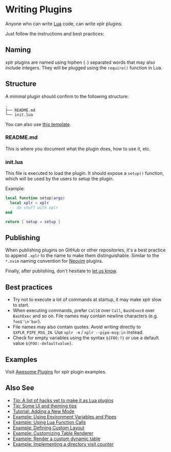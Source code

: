 # Writing Plugins

Anyone who can write [Lua][1] code, can write xplr plugins.

Just follow the instructions and best practices:

## Naming

xplr plugins are named using hiphen (`-`) separated words that may also include
integers. They will be plugged using the `require()` function in Lua.

## Structure

A minimal plugin should confirm to the following structure:

```
.
├── README.md
└── init.lua
```

You can also use [this template][2].

### README.md

This is where you document what the plugin does, how to use it, etc.

### init.lua

This file is executed to load the plugin. It should expose a `setup()`
function, which will be used by the users to setup the plugin.

Example:

```lua
local function setup(args)
  local xplr = xplr
  -- do stuff with xplr
end

return { setup = setup }
```

## Publishing

When publishing plugins on GitHub or other repositories, it's a best practice
to append `.xplr` to the name to make them distinguishable. Similar to the
`*.nvim` naming convention for [Neovim][3] plugins.

Finally, after publishing, don't hesitate to
[let us know][4].

## Best practices

- Try not to execute a lot of commands at startup, it may make xplr slow to
  start.
- When executing commands, prefer `Call0` over `Call`, `BashExec0` over
  `BashExec` and so on. File names may contain newline characters
  (e.g. `foo$'\n'bar`).
- File names may also contain quotes. Avoid writing directly to
  `$XPLR_PIPE_MSG_IN`. Use `xplr -m` / `xplr --pipe-msg-in` instead.
- Check for empty variables using the syntax `${FOO:?}` or use a default value
  `${FOO:-defaultvalue}`.

## Examples

Visit [Awesome Plugins][5] for xplr plugin examples.

## Also See

- [Tip: A list of hacks yet to make it as Lua plugins][15]
- [Tip: Some UI and theming tips][12]
- [Tutorial: Adding a New Mode][6]
- [Example: Using Environment Variables and Pipes][7]
- [Example: Using Lua Function Calls][8]
- [Example: Defining Custom Layout][9]
- [Example: Customizing Table Renderer][10]
- [Example: Render a custom dynamic table][11]
- [Example: Implementing a directory visit counter][16]

[1]: https://www.lua.org
[2]: https://github.com/sayanarijit/plugin-template1.xplr
[3]: https://neovim.io
[4]: https://github.com/sayanarijit/xplr/discussions/categories/show-and-tell
[5]: awesome-plugins.md
[6]: configure-key-bindings.md#tutorial-adding-a-new-mode
[7]: environment-variables-and-pipes.md#example-using-environment-variables-and-pipes
[8]: lua-function-calls.md#example-using-lua-function-calls
[9]: layout.md#example-defining-custom-layout
[10]: column-renderer.md#example-customizing-table-renderer
[11]: layout.md#example-render-a-custom-dynamic-table
[12]: https://github.com/sayanarijit/xplr/discussions/274
[15]: awesome-hacks.md
[16]: https://github.com/sayanarijit/xplr/discussions/529#discussioncomment-4073734
